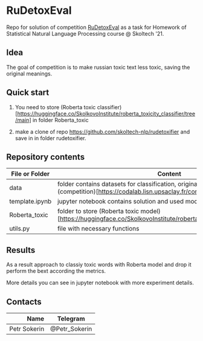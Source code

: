 # RuDetoxEval

Repo for solution of competition [RuDetoxEval](https://codalab.lisn.upsaclay.fr/competitions/532) as a task for Homework of Statistical Natural Language Processing course @ Skoltech '21.

## Idea

The goal of competition is to make russian toxic text less toxic, saving the original meanings.

## Quick start

1. You need to store (Roberta toxic classifier) [https://huggingface.co/SkolkovoInstitute/roberta_toxicity_classifier/tree/main]
in folder Roberta_toxic

2. make a clone of repo https://github.com/skoltech-nlp/rudetoxifier and save in in folder rudetoxifier.


## Repository contents

| File or Folder | Content |
| --- | --- |
| data | folder contains datasets for classification, originally was got from (competition)[https://codalab.lisn.upsaclay.fr/competitions/532]  |
| template.ipynb | jupyter notebook contains solution and used model describtions|
| Roberta_toxic | folder to store (Roberta toxic model)[https://huggingface.co/SkolkovoInstitute/roberta_toxicity_classifier/tree/main] |
| utils.py | file with necessary functions |

## Results

As a result approach to classiy toxic words with Roberta model and drop it perform the bext according the metrics.

More details you can see in jupyter notebook with more experiment details. 

## Contacts

| **Name** | **Telegram** |
|----:|:----------:|
| Petr Sokerin | @Petr_Sokerin |
